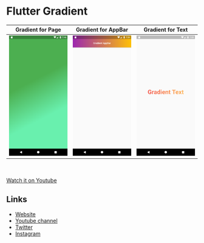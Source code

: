 # Flutter Gradient


Gradient for Page | Gradient for AppBar | Gradient for Text
--- | --- | ---
![Alt text](./assets/images/image1.png?raw=true "Optional Title") | ![Alt text](./assets/images/image2.png?raw=true "Optional Title") | ![Alt text](./assets/images/image3.png?raw=true "Optional Title")     

<br><br>
[Watch it on Youtube](https://youtube.com)


## Links

* [Website](https://phloxcompany.com)
* [Youtube channel](https://www.youtube.com/channel/UC6sTNoJi_G_O5lNzc6JgLew)
* [Twitter](https://twitter.com/phloxcompany)
* [Instagram](https://instagram.com/phloxcompany)